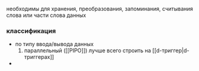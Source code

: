 необходимы для хранения, преобразования, запоминания, считывания слова или части слова данных

### классификация
* по типу ввода/вывода данных
	1. параллельный ([[PIPO]]) 
	 лучше всего строить на [[d-триггер|d-триггерах]] 
* 
